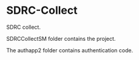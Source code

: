 # SDRC-Collect
SDRC collect.

 SDRCCollectSM folder contains the project.

 The authapp2 folder contains authentication code.
